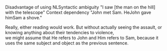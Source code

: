 Disadvantage of using NLSyntactic ambiguity
"I saw [the man on the hill] with the telescope"
Context dependency
"John met Sam.  HeJohn gave himSam a shove."

Really, either reading would work. 
But without actually seeing the assault, or knowing anything about their tendencies to violence,  
we might assume that He refers to John and Him refers to Sam, 
because it uses the same subject and object as the previous sentence.